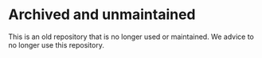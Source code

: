 # Archived and unmaintained

This is an old repository that is no longer used or maintained. We advice to no longer use this repository.
